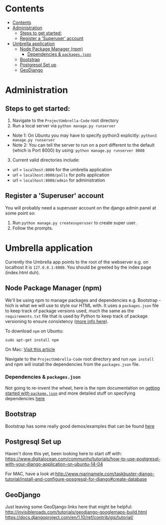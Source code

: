 # Contents

<!-- TOC depthFrom:1 depthTo:6 withLinks:1 updateOnSave:1 orderedList:0 -->

- [Contents](#contents)
- [Administration](#administration)
	- [Steps to get started:](#steps-to-get-started)
	- [Register a 'Superuser' account](#register-a-superuser-account)
- [Umbrella application](#umbrella-application)
	- [Node Package Manager (npm)](#node-package-manager-npm)
		- [Dependencies & `packages.json`](#dependencies-packagesjson)
	- [Bootstrap](#bootstrap)
	- [Postgresql Set up](#postgresql-set-up)
	- [GeoDjango](#geodjango)

<!-- /TOC -->

# Administration
## Steps to get started:
1. Navigate to the `ProjectUmbrella-Code` root directory
2. Run a local server via `python manage.py runserver`
  - Note 1: On Ubuntu you may have to specify python3 explicitly: `python3 manage.py runserver`
  - Note 2: You can tell the server to run on a port different to the default (which is Port 8000) by using: `python manage.py runserver 8080`
3. Current valid directories include:
  - url = `localhost:8000` for the umbrella application
  - url = `localhost:8000/polls` for polls application
  - url = `localhost:8000/admin`  for administration


## Register a 'Superuser' account
You will probably need a superuser account on the django admin panel at some point so:
1. Run `python manage.py createsuperuser` to create super user.
2. Follow the prompts.

# Umbrella application
Currently the Umbrella app points to the root of the webserver e.g. on localhost it is `127.0.0.1:8000`. You should be greeted by the index page (index.html duh).

## Node Package Manager (npm)
We'll be using npm to manage packages and dependencies e.g. Bootstrap - hich is what we will use to style our HTML with.
It uses a `packages.json` file to keep track of package versions used, much the same as the `requirements.txt` file that is used by Python to keep track of package versioning to ensure consistency ([more info here](https://pip.readthedocs.io/en/1.1/requirements.html)).

To download `npm` on Ubuntu:
```
sudo apt-get install npm
```
On Mac: [Visit this article](http://blog.teamtreehouse.com/install-node-js-npm-mac)

Navigate to the `ProjectUmbrella-Code` root directory and run `npm install` and npm will install the dependencies from the `packages.json` file.

### Dependencies & `packages.json`
Not going to re-invent the wheel, here is the npm documentation on [getting started with `package.json`](https://docs.npmjs.com/getting-started/using-a-package.json) and more detailed stuff on specifying dependencies [here](https://docs.npmjs.com/files/package.json)

## Bootstrap
Bootstrap has some really good demos/examples that can be found [here](http://getbootstrap.com/css/)

## Postgresql Set up
Haven't done this yet, been looking here to start off with: https://www.digitalocean.com/community/tutorials/how-to-use-postgresql-with-your-django-application-on-ubuntu-14-04

For MAC, have a look at:http://www.marinamele.com/taskbuster-django-tutorial/install-and-configure-posgresql-for-django#create-database

## GeoDjango
Just leaving some GeoDjango links here that might be helpful:
http://invisibleroads.com/tutorials/geodjango-googlemaps-build.html
https://docs.djangoproject.com/en/1.10/ref/contrib/gis/tutorial/
